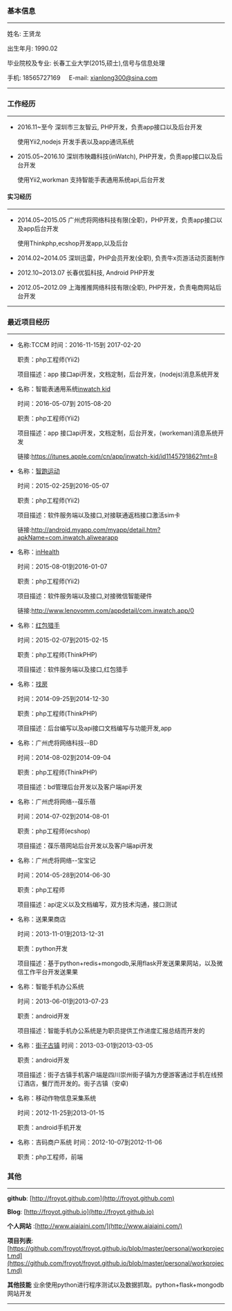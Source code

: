 ### 基本信息
-------------

姓名: 王贤龙

出生年月: 1990.02

毕业院校及专业: 长春工业大学(2015,硕士),信号与信息处理

手机: 18565727169              &nbsp;&nbsp;&nbsp; E-mail: xianlong300@sina.com

-------------



### 工作经历
---------------
*   2016.11~至今 深圳市三友智云, PHP开发，负责app接口以及后台开发

    使用Yii2,nodejs 开发手表以及app通讯系统


*   2015.05~2016.10 深圳市映趣科技(inWatch), PHP开发，负责app接口以及后台开发

    使用Yii2,workman 支持智能手表通用系统api,后台开发



#### 实习经历

---------------

*   2014.05~2015.05 广州虎将网络科技有限(全职)，PHP开发，负责app接口以及app后台开发

    使用Thinkphp,ecshop开发app,以及后台

*   2014.02~2014.05 深圳迅雷，PHP会员开发(全职), 负责牛x页游活动页面制作

*   2012.10~2013.07 长春优狐科技, Android PHP开发

*   2012.05~2012.09 上海推推网络科技有限(全职), PHP开发，负责电商网站后台开发

-------------



### 最近项目经历
---------------
*   名称:TCCM
    时间：2016-11-15到 2017-02-20

    职责：php工程师(Yii2)

    项目描述：app 接口api开发，文档定制，后台开发，(nodejs)消息系统开发


*   名称：智能表通用系统[inwatch kid](https://itunes.apple.com/cn/app/inwatch-kid/id1145791862?mt=8)

    时间：2016-05-07到 2015-08-20

    职责：php工程师(Yii2)

    项目描述：app 接口api开发，文档定制，后台开发，(workeman)消息系统开发

    链接:https://itunes.apple.com/cn/app/inwatch-kid/id1145791862?mt=8

*   名称：[智跑运动](http://android.myapp.com/myapp/detail.htm?apkName=com.inwatch.aliwearapp)

    时间：2015-02-25到2016-05-07

    职责：php工程师(Yii2)

    项目描述：软件服务端以及接口,对接联通返档接口激活sim卡

    链接:http://android.myapp.com/myapp/detail.htm?apkName=com.inwatch.aliwearapp

*   名称：[inHealth](http://www.lenovomm.com/appdetail/com.inwatch.app/0)

    时间：2015-08-01到2016-01-07

    职责：php工程师(Yii2)

    项目描述：软件服务端以及接口,对接微信智能硬件

    链接:http://www.lenovomm.com/appdetail/com.inwatch.app/0

*   名称：[红包猎手](http://shouji.baidu.com/soft/item?docid=7925036&from=as&f=search_app_%E7%BA%A2%E5%8C%85%E7%8C%8E%E6%89%8B%40list_1_image%401%40header_app_input)

    时间：2015-02-07到2015-02-15

    职责：php工程师(ThinkPHP)

    项目描述：软件服务端以及接口,红包猎手

*   名称：[找房](http://zhushou.360.cn/detail/index/soft_id/2569898?recrefer=SE_D_%E6%89%BE%E6%88%BF)

    时间：2014-09-25到2014-12-30

    职责：php工程师(ThinkPHP)

    项目描述：后台编写以及api接口文档编写与功能开发,app


*   名称：广州虎将网络科技--BD

    时间：2014-08-02到2014-09-04

    职责：php工程师(ThinkPHP)

    项目描述：bd管理后台开发以及客户端api开发

*   名称：广州虎将网络--葆乐蓓

    时间：2014-07-02到2014-08-01

    职责：php工程师(ecshop)

    项目描述：葆乐蓓网站后台开发以及客户端api开发

*   名称：广州虎将网络--宝宝记

    时间：2014-05-28到2014-06-30

    职责：php工程师

    项目描述：api定义以及文档编写，双方技术沟通，接口测试

*   名称：送果果商店

    时间：2013-11-01到2013-12-31

    职责：python开发

    项目描述：基于python+redis+mongodb,采用flask开发送果果网站，以及微信工作平台开发送果果

*   名称：智能手机办公系统

    时间：2013-06-01到2013-07-23

    职责：android开发

    项目描述：智能手机办公系统是为职员提供工作进度汇报总结而开发的

*   名称：[街子古镇](http://www.cdjzgz.com/AncientTown.apk)
    时间：2013-03-01到2013-03-05

    职责：android开发

    项目描述：街子古镇手机客户端是四川崇州街子镇为方便游客通过手机在线预订酒店，餐厅而开发的。街子古镇（安卓)

*   名称：移动作物信息采集系统

    时间：2012-11-25到2013-01-15

    职责：android手机开发

*   名称：吉码商户系统
    时间：2012-10-07到2012-11-06

    职责：php工程师，前端



### 其他
---------------



**github**: [http://froyot.github.com](http://froyot.github.com)

**Blog**: [http://froyot.github.io](http://froyot.github.io)

**个人网站** :[http://www.aiaiaini.com/](http://www.aiaiaini.com/)

**项目列表**:[https://github.com/froyot/froyot.github.io/blob/master/personal/workproject.md](https://github.com/froyot/froyot.github.io/blob/master/personal/workproject.md)

**其他技能** 业余使用python进行程序测试以及数据抓取。python+flask+mongodb网站开发

----------------




